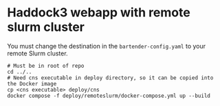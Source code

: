 # Haddock3 webapp with remote slurm cluster

You must change the destination in the `bartender-config.yaml` to your remote Slurm cluster.

```shell
# Must be in root of repo
cd ../..
# Need cns executable in deploy directory, so it can be copied into the Docker image
cp <cns executable> deploy/cns
docker compose -f deploy/remoteslurm/docker-compose.yml up --build
```
